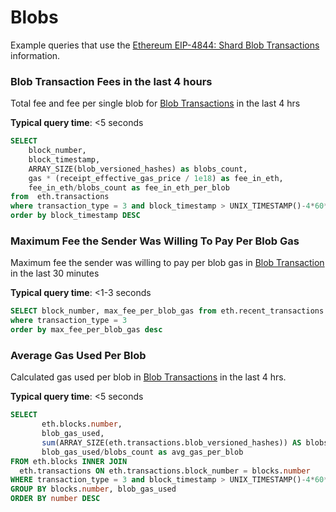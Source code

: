 # Blobs

Example queries that use the [Ethereum EIP-4844: Shard Blob Transactions](https://eips.ethereum.org/EIPS/eip-4844) information.

### Blob Transaction Fees in the last 4 hours&#x20;

Total fee and fee per single blob for [Blob Transactions](https://eips.ethereum.org/EIPS/eip-4844) in the last 4 hrs&#x20;

**Typical query time**: <5 seconds

```sql
SELECT 
    block_number, 
    block_timestamp, 
    ARRAY_SIZE(blob_versioned_hashes) as blobs_count,
    gas * (receipt_effective_gas_price / 1e18) as fee_in_eth,
    fee_in_eth/blobs_count as fee_in_eth_per_blob
from  eth.transactions
where transaction_type = 3 and block_timestamp > UNIX_TIMESTAMP()-4*60*60
order by block_timestamp DESC
```

### Maximum Fee the Sender Was Willing To Pay Per Blob Gas&#x20;

Maximum fee the sender was willing to pay per blob gas in [Blob Transaction](https://eips.ethereum.org/EIPS/eip-4844) in the last 30 minutes

**Typical query time**: <1-3 seconds

```sql
SELECT block_number, max_fee_per_blob_gas from eth.recent_transactions
where transaction_type = 3
order by max_fee_per_blob_gas desc
```

### Average Gas Used Per Blob&#x20;

Calculated gas used per blob in [Blob Transactions](https://eips.ethereum.org/EIPS/eip-4844) in the last 4 hrs.

**Typical query time**: <5 seconds

```sql
SELECT 
       eth.blocks.number, 
       blob_gas_used,
       sum(ARRAY_SIZE(eth.transactions.blob_versioned_hashes)) AS blobs_count,
       blob_gas_used/blobs_count as avg_gas_per_blob
FROM eth.blocks INNER JOIN 
  eth.transactions ON eth.transactions.block_number = blocks.number
WHERE transaction_type = 3 and block_timestamp > UNIX_TIMESTAMP()-4*60*60
GROUP BY blocks.number, blob_gas_used
ORDER BY number DESC
```
